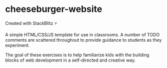 # cheeseburger-website
Created with StackBlitz ⚡️

A simple HTML/CSS/JS template for use in classrooms. A number of TODO comments are scattered throughout to provide guidance to students as they experiment. 

The goal of these exercises is to help familiarize kids with the building blocks of web development in a self-directed and creative way.
